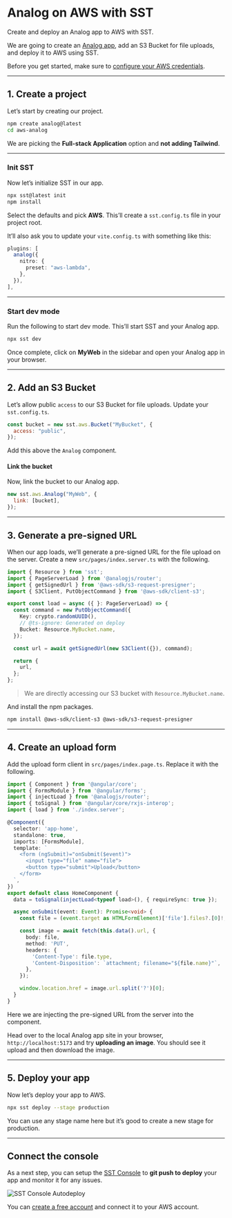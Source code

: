 # Analog on AWS with SST

Create and deploy an Analog app to AWS with SST.

We are going to create an [Analog app](https://analogjs.org/), add an S3 Bucket for file uploads, and deploy it to AWS using SST.

Before you get started, make sure to [configure your AWS credentials](/docs/iam-credentials#credentials).

---

## 1. Create a project

Let’s start by creating our project.

```bash
npm create analog@latest
cd aws-analog
```

We are picking the **Full-stack Application** option and **not adding Tailwind**.

---

### Init SST

Now let’s initialize SST in our app.

```bash
npx sst@latest init
npm install
```

Select the defaults and pick **AWS**. This’ll create a `sst.config.ts` file in your project root.

It’ll also ask you to update your `vite.config.ts` with something like this:

```ts
plugins: [
  analog({
    nitro: {
      preset: "aws-lambda",
    },
  }),
],
```

---

### Start dev mode

Run the following to start dev mode. This’ll start SST and your Analog app.

```bash
npx sst dev
```

Once complete, click on **MyWeb** in the sidebar and open your Analog app in your browser.

---

## 2. Add an S3 Bucket

Let’s allow public `access` to our S3 Bucket for file uploads. Update your `sst.config.ts`.

```js
const bucket = new sst.aws.Bucket("MyBucket", {
  access: "public",
});
```

Add this above the `Analog` component.

#### Link the bucket

Now, link the bucket to our Analog app.

```js
new sst.aws.Analog("MyWeb", {
  link: [bucket],
});
```

---

## 3. Generate a pre-signed URL

When our app loads, we’ll generate a pre-signed URL for the file upload on the server. Create a new `src/pages/index.server.ts` with the following.

```ts
import { Resource } from 'sst';
import { PageServerLoad } from '@analogjs/router';
import { getSignedUrl } from '@aws-sdk/s3-request-presigner';
import { S3Client, PutObjectCommand } from '@aws-sdk/client-s3';

export const load = async ({ }: PageServerLoad) => {
  const command = new PutObjectCommand({
    Key: crypto.randomUUID(),
    // @ts-ignore: Generated on deploy
    Bucket: Resource.MyBucket.name,
  });

  const url = await getSignedUrl(new S3Client({}), command);

  return {
    url,
  };
};
```

> We are directly accessing our S3 bucket with `Resource.MyBucket.name`.

And install the npm packages.

```bash
npm install @aws-sdk/client-s3 @aws-sdk/s3-request-presigner
```

---

## 4. Create an upload form

Add the upload form client in `src/pages/index.page.ts`. Replace it with the following.

```ts
import { Component } from '@angular/core';
import { FormsModule } from '@angular/forms';
import { injectLoad } from '@analogjs/router';
import { toSignal } from '@angular/core/rxjs-interop';
import { load } from './index.server';

@Component({
  selector: 'app-home',
  standalone: true,
  imports: [FormsModule],
  template: `
    <form (ngSubmit)="onSubmit($event)">
      <input type="file" name="file">
      <button type="submit">Upload</button>
    </form>
  `,
})
export default class HomeComponent {
  data = toSignal(injectLoad<typeof load>(), { requireSync: true });

  async onSubmit(event: Event): Promise<void> {
    const file = (event.target as HTMLFormElement)['file'].files?.[0]!;

    const image = await fetch(this.data().url, {
      body: file,
      method: 'PUT',
      headers: {
        'Content-Type': file.type,
        'Content-Disposition': `attachment; filename="${file.name}"`,
      },
    });

    window.location.href = image.url.split('?')[0];
  }
}
```

Here we are injecting the pre-signed URL from the server into the component.

Head over to the local Analog app site in your browser, `http://localhost:5173` and try **uploading an image**. You should see it upload and then download the image.

---

## 5. Deploy your app

Now let’s deploy your app to AWS.

```bash
npx sst deploy --stage production
```

You can use any stage name here but it’s good to create a new stage for production.

---

## Connect the console

As a next step, you can setup the [SST Console](/docs/console/) to **git push to deploy** your app and monitor it for any issues.

![SST Console Autodeploy](/_astro/sst-console-autodeploy.DTgdy-D4_Z1dQNdJ.webp)

You can [create a free account](https://console.sst.dev) and connect it to your AWS account.